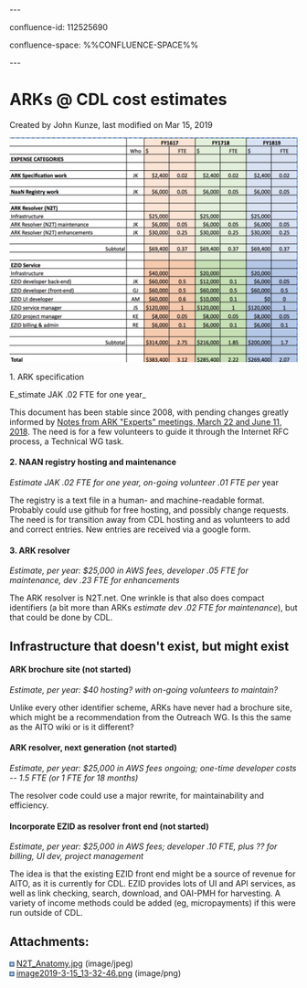 \---

confluence-id: 112525690

confluence-space: %%CONFLUENCE-SPACE%%

\---

ARKs @ CDL cost estimates
=========================

Created by John Kunze, last modified on Mar 15, 2019

![](attachments/112525690/112526221.png)

1\. ARK specification 

E_stimate JAK .02 FTE for one year_

This document has been stable since 2008, with pending changes greatly informed by [Notes from ARK "Experts" meetings, March 22 and June 11, 2018](112525432.html). The need is for a few volunteers to guide it through the Internet RFC process, a Technical WG task. 

#### 2\. NAAN registry hosting and maintenance

_Estimate JAK .02 FTE for one year, on-going volunteer .01 FTE per_ year

The registry is a text file in a human- and machine-readable format. Probably could use github for free hosting, and possibly change requests. The need is for transition away from CDL hosting and as volunteers to add and correct entries. New entries are received via a google form.

#### 3\. ARK resolver

_Estimate, per year: $25,000 in AWS fees, developer .05 FTE for maintenance, dev .23 FTE for enhancements_

The ARK resolver is N2T.net. One wrinkle is that also does compact identifiers (a bit more than ARKs _estimate dev .02 FTE for maintenance_), but that could be done by CDL.

Infrastructure that doesn't exist, but might exist
--------------------------------------------------

#### ARK brochure site (not started)

_Estimate, per year: $40 hosting? with on-going volunteers to maintain?_

Unlike every other identifier scheme, ARKs have never had a brochure site, which might be a recommendation from the Outreach WG. Is this the same as the AITO wiki or is it different?

#### ARK resolver, next generation (not started)

_Estimate, per year: $25,000 in AWS fees ongoing; one-time developer costs -- 1.5 FTE (or 1 FTE for 18 months)_

The resolver code could use a major rewrite, for maintainability and efficiency.

#### Incorporate EZID as resolver front end (not started)

_Estimate, per year: $25,000 in AWS fees; developer .10 FTE, plus ?? for billing, UI dev, project management_

The idea is that the existing EZID front end might be a source of revenue for AITO, as it is currently for CDL. EZID provides lots of UI and API services, as well as link checking, search, download, and OAI-PMH for harvesting. A variety of income methods could be added (eg, micropayments) if this were run outside of CDL.

Attachments:
------------

![](images/icons/bullet_blue.gif) [N2T\_Anatomy.jpg](attachments/112525690/112525709.jpg) (image/jpeg)  
![](images/icons/bullet_blue.gif) [image2019-3-15\_13-32-46.png](attachments/112525690/112526221.png) (image/png)